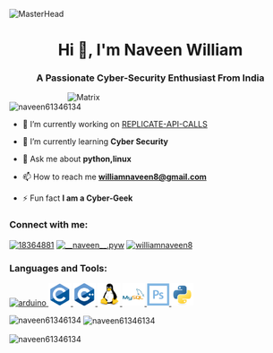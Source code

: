 ![MasterHead](https://repository-images.githubusercontent.com/588181932/e36ec678-7984-4cdd-8e4c-a3932772ff8e)
<h1 align="center">Hi 👋, I'm Naveen William</h1>
<h3 align="center">A Passionate Cyber-Security Enthusiast From India</h3>
<img align="right" alt="Matrix" width = "400" src="https://media.tenor.com/5ry-200hErMAAAAd/hacker-hacker-man.gif">

<p align="left"> <img src="https://komarev.com/ghpvc/?username=naveen61346134&label=Profile%20views&color=0e75b6&style=flat" alt="naveen61346134" /> </p>

- 🔭 I’m currently working on [REPLICATE-API-CALLS](https://github.com/naveen61346134/REPLICATE-API-CALLS)

- 🌱 I’m currently learning **Cyber Security**

- 💬 Ask me about **python,linux**

- 📫 How to reach me **williamnaveen8@gmail.com**

- ⚡ Fun fact **I am a Cyber-Geek**

<h3 align="left">Connect with me:</h3>
<p align="left">
<a href="https://stackoverflow.com/users/18364881" target="blank"><img align="center" src="https://raw.githubusercontent.com/rahuldkjain/github-profile-readme-generator/master/src/images/icons/Social/stack-overflow.svg" alt="18364881" height="30" width="40" /></a>
<a href="https://instagram.com/__naveen__.pyw" target="blank"><img align="center" src="https://raw.githubusercontent.com/rahuldkjain/github-profile-readme-generator/master/src/images/icons/Social/instagram.svg" alt="__naveen__.pyw" height="30" width="40" /></a>
<a href="https://www.hackerrank.com/williamnaveen8" target="blank"><img align="center" src="https://raw.githubusercontent.com/rahuldkjain/github-profile-readme-generator/master/src/images/icons/Social/hackerrank.svg" alt="williamnaveen8" height="30" width="40" /></a>
</p>

<h3 align="left">Languages and Tools:</h3>
<p align="left"> <a href="https://www.arduino.cc/" target="_blank" rel="noreferrer"> <img src="https://cdn.worldvectorlogo.com/logos/arduino-1.svg" alt="arduino" width="40" height="40"/> </a> <a href="https://www.cprogramming.com/" target="_blank" rel="noreferrer"> <img src="https://raw.githubusercontent.com/devicons/devicon/master/icons/c/c-original.svg" alt="c" width="40" height="40"/> </a> <a href="https://www.w3schools.com/cpp/" target="_blank" rel="noreferrer"> <img src="https://raw.githubusercontent.com/devicons/devicon/master/icons/cplusplus/cplusplus-original.svg" alt="cplusplus" width="40" height="40"/> </a> <a href="https://www.linux.org/" target="_blank" rel="noreferrer"> <img src="https://raw.githubusercontent.com/devicons/devicon/master/icons/linux/linux-original.svg" alt="linux" width="40" height="40"/> </a> <a href="https://www.mysql.com/" target="_blank" rel="noreferrer"> <img src="https://raw.githubusercontent.com/devicons/devicon/master/icons/mysql/mysql-original-wordmark.svg" alt="mysql" width="40" height="40"/> </a> <a href="https://www.photoshop.com/en" target="_blank" rel="noreferrer"> <img src="https://raw.githubusercontent.com/devicons/devicon/master/icons/photoshop/photoshop-line.svg" alt="photoshop" width="40" height="40"/> </a> <a href="https://www.python.org" target="_blank" rel="noreferrer"> <img src="https://raw.githubusercontent.com/devicons/devicon/master/icons/python/python-original.svg" alt="python" width="40" height="40"/> </a> </p>

<p><img align="left" src="https://github-readme-stats.vercel.app/api/top-langs?username=naveen61346134&show_icons=true&locale=en&layout=compact" alt="naveen61346134" /></p>

<p>&nbsp;<img align="center" src="https://github-readme-stats.vercel.app/api?username=naveen61346134&show_icons=true&locale=en" alt="naveen61346134" /></p>

<p><img align="center" src="https://github-readme-streak-stats.herokuapp.com/?user=naveen61346134&" alt="naveen61346134" /></p>
